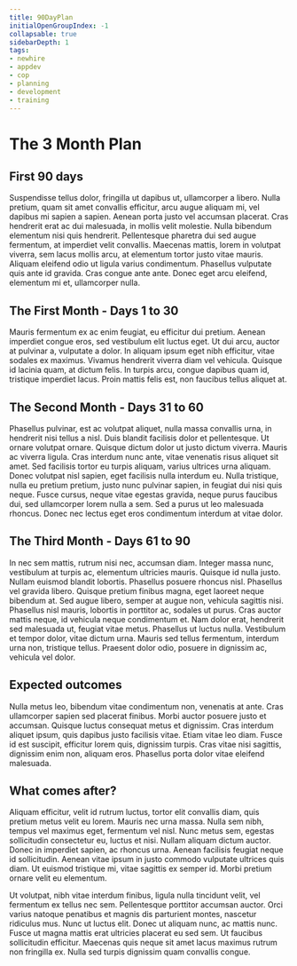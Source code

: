 ```yaml
---
title: 90DayPlan
initialOpenGroupIndex: -1
collapsable: true
sidebarDepth: 1
tags:
- newhire
- appdev
- cop
- planning
- development
- training
---
```


# The 3 Month Plan

## First 90 days
Suspendisse tellus dolor, fringilla ut dapibus ut, ullamcorper a libero. Nulla pretium, quam sit amet convallis efficitur, arcu augue aliquam mi, vel dapibus mi sapien a sapien. Aenean porta justo vel accumsan placerat. Cras hendrerit erat ac dui malesuada, in mollis velit molestie. Nulla bibendum elementum nisi quis hendrerit. Pellentesque pharetra dui sed augue fermentum, at imperdiet velit convallis. Maecenas mattis, lorem in volutpat viverra, sem lacus mollis arcu, at elementum tortor justo vitae mauris. Aliquam eleifend odio ut ligula varius condimentum. Phasellus vulputate quis ante id gravida. Cras congue ante ante. Donec eget arcu eleifend, elementum mi et, ullamcorper nulla.

## The First Month - Days 1 to 30
Mauris fermentum ex ac enim feugiat, eu efficitur dui pretium. Aenean imperdiet congue eros, sed vestibulum elit luctus eget. Ut dui arcu, auctor at pulvinar a, vulputate a dolor. In aliquam ipsum eget nibh efficitur, vitae sodales ex maximus. Vivamus hendrerit viverra diam vel vehicula. Quisque id lacinia quam, at dictum felis. In turpis arcu, congue dapibus quam id, tristique imperdiet lacus. Proin mattis felis est, non faucibus tellus aliquet at.

## The Second Month - Days 31 to 60
Phasellus pulvinar, est ac volutpat aliquet, nulla massa convallis urna, in hendrerit nisi tellus a nisl. Duis blandit facilisis dolor et pellentesque. Ut ornare volutpat ornare. Quisque dictum dolor ut justo dictum viverra. Mauris ac viverra ligula. Cras interdum nunc ante, vitae venenatis risus aliquet sit amet. Sed facilisis tortor eu turpis aliquam, varius ultrices urna aliquam. Donec volutpat nisl sapien, eget facilisis nulla interdum eu. Nulla tristique, nulla eu pretium pretium, justo nunc pulvinar sapien, in feugiat dui nisi quis neque. Fusce cursus, neque vitae egestas gravida, neque purus faucibus dui, sed ullamcorper lorem nulla a sem. Sed a purus ut leo malesuada rhoncus. Donec nec lectus eget eros condimentum interdum at vitae dolor.

## The Third Month - Days 61 to 90
In nec sem mattis, rutrum nisi nec, accumsan diam. Integer massa nunc, vestibulum at turpis ac, elementum ultricies mauris. Quisque id nulla justo. Nullam euismod blandit lobortis. Phasellus posuere rhoncus nisl. Phasellus vel gravida libero. Quisque pretium finibus magna, eget laoreet neque bibendum at. Sed augue libero, semper at augue non, vehicula sagittis nisi. Phasellus nisl mauris, lobortis in porttitor ac, sodales ut purus. Cras auctor mattis neque, id vehicula neque condimentum et. Nam dolor erat, hendrerit sed malesuada ut, feugiat vitae metus. Phasellus ut luctus nulla. Vestibulum et tempor dolor, vitae dictum urna. Mauris sed tellus fermentum, interdum urna non, tristique tellus. Praesent dolor odio, posuere in dignissim ac, vehicula vel dolor.

## Expected outcomes
Nulla metus leo, bibendum vitae condimentum non, venenatis at ante. Cras ullamcorper sapien sed placerat finibus. Morbi auctor posuere justo et accumsan. Quisque luctus consequat metus et dignissim. Cras interdum aliquet ipsum, quis dapibus justo facilisis vitae. Etiam vitae leo diam. Fusce id est suscipit, efficitur lorem quis, dignissim turpis. Cras vitae nisi sagittis, dignissim enim non, aliquam eros. Phasellus porta dolor vitae eleifend malesuada.

## What comes after?
Aliquam efficitur, velit id rutrum luctus, tortor elit convallis diam, quis pretium metus velit eu lorem. Mauris nec urna massa. Nulla sem nibh, tempus vel maximus eget, fermentum vel nisl. Nunc metus sem, egestas sollicitudin consectetur eu, luctus et nisi. Nullam aliquam dictum auctor. Donec in imperdiet sapien, ac rhoncus urna. Aenean facilisis feugiat neque id sollicitudin. Aenean vitae ipsum in justo commodo vulputate ultrices quis diam. Ut euismod tristique mi, vitae sagittis ex semper id. Morbi pretium ornare velit eu elementum.

Ut volutpat, nibh vitae interdum finibus, ligula nulla tincidunt velit, vel fermentum ex tellus nec sem. Pellentesque porttitor accumsan auctor. Orci varius natoque penatibus et magnis dis parturient montes, nascetur ridiculus mus. Nunc ut luctus elit. Donec ut aliquam nunc, ac mattis nunc. Fusce ut magna mattis erat ultricies placerat eu sed sem. Ut faucibus sollicitudin efficitur. Maecenas quis neque sit amet lacus maximus rutrum non fringilla ex. Nulla sed turpis dignissim quam convallis congue.